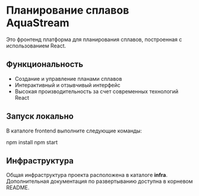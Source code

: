 # Планирование сплавов AquaStream

Это фронтенд платформа для планирования сплавов, построенная с использованием React.

## Функциональность
- Создание и управление планами сплавов
- Интерактивный и отзывчивый интерфейс
- Высокая производительность за счет современных технологий React

## Запуск локально
В каталоге frontend выполните следующие команды:

npm install
npm start

## Инфраструктура
Общая инфраструктура проекта расположена в каталоге **infra**. Дополнительная документация по развертыванию доступна в корневом README. 